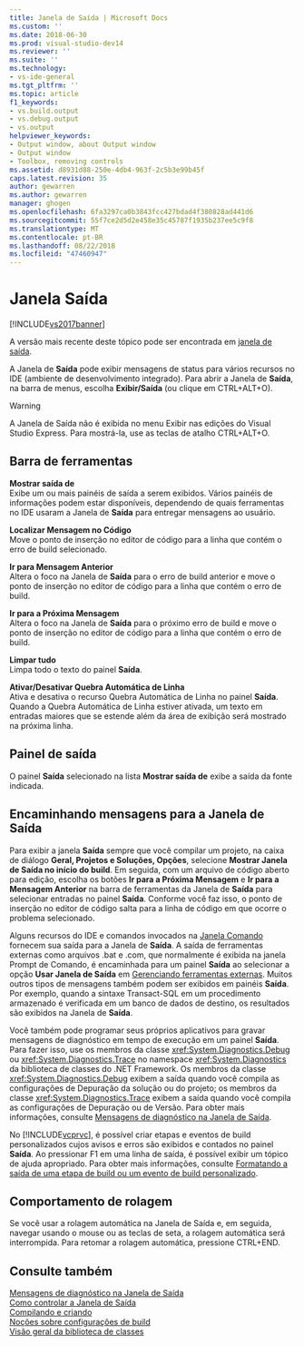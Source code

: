 ```yaml
---
title: Janela de Saída | Microsoft Docs
ms.custom: ''
ms.date: 2018-06-30
ms.prod: visual-studio-dev14
ms.reviewer: ''
ms.suite: ''
ms.technology:
- vs-ide-general
ms.tgt_pltfrm: ''
ms.topic: article
f1_keywords:
- vs.build.output
- vs.debug.output
- vs.output
helpviewer_keywords:
- Output window, about Output window
- Output window
- Toolbox, removing controls
ms.assetid: d8931d88-250e-4db4-963f-2c5b3e99b45f
caps.latest.revision: 35
author: gewarren
ms.author: gewarren
manager: ghogen
ms.openlocfilehash: 6fa3297ca0b3843fcc427bdad4f380828ad441d6
ms.sourcegitcommit: 55f7ce2d5d2e458e35c45787f1935b237ee5c9f8
ms.translationtype: MT
ms.contentlocale: pt-BR
ms.lasthandoff: 08/22/2018
ms.locfileid: "47460947"
---
```

# <a name="output-window"></a>Janela Saída
[!INCLUDE[vs2017banner](../../includes/vs2017banner.md)]

A versão mais recente deste tópico pode ser encontrada em [janela de saída](https://docs.microsoft.com/visualstudio/ide/reference/output-window).  
  
  
A Janela de **Saída** pode exibir mensagens de status para vários recursos no IDE (ambiente de desenvolvimento integrado). Para abrir a Janela de **Saída**, na barra de menus, escolha **Exibir/Saída** (ou clique em CTRL+ALT+O).  
  
> [!WARNING]
>  A Janela de Saída não é exibida no menu Exibir nas edições do Visual Studio Express. Para mostrá-la, use as teclas de atalho CTRL+ALT+O.  
  
## <a name="toolbar"></a>Barra de ferramentas  
 **Mostrar saída de**  
 Exibe um ou mais painéis de saída a serem exibidos. Vários painéis de informações podem estar disponíveis, dependendo de quais ferramentas no IDE usaram a Janela de **Saída** para entregar mensagens ao usuário.  
  
 **Localizar Mensagem no Código**  
 Move o ponto de inserção no editor de código para a linha que contém o erro de build selecionado.  
  
 **Ir para Mensagem Anterior**  
 Altera o foco na Janela de **Saída** para o erro de build anterior e move o ponto de inserção no editor de código para a linha que contém o erro de build.  
  
 **Ir para a Próxima Mensagem**  
 Altera o foco na Janela de **Saída** para o próximo erro de build e move o ponto de inserção no editor de código para a linha que contém o erro de build.  
  
 **Limpar tudo**  
 Limpa todo o texto do painel **Saída**.  
  
 **Ativar/Desativar Quebra Automática de Linha**  
 Ativa e desativa o recurso Quebra Automática de Linha no painel **Saída**. Quando a Quebra Automática de Linha estiver ativada, um texto em entradas maiores que se estende além da área de exibição será mostrado na próxima linha.  
  
## <a name="output-pane"></a>Painel de saída  
 O painel **Saída** selecionado na lista **Mostrar saída de** exibe a saída da fonte indicada.  
  
## <a name="routing-messages-to-the-output-window"></a>Encaminhando mensagens para a Janela de Saída  
 Para exibir a janela **Saída** sempre que você compilar um projeto, na caixa de diálogo **Geral, Projetos e Soluções, Opções**, selecione **Mostrar Janela de Saída no início do build**. Em seguida, com um arquivo de código aberto para edição, escolha os botões **Ir para a Próxima Mensagem** e **Ir para a Mensagem Anterior** na barra de ferramentas da Janela de **Saída** para selecionar entradas no painel **Saída**. Conforme você faz isso, o ponto de inserção no editor de código salta para a linha de código em que ocorre o problema selecionado.  
  
 Alguns recursos do IDE e comandos invocados na [Janela Comando](../../ide/reference/command-window.md) fornecem sua saída para a Janela de **Saída**. A saída de ferramentas externas como arquivos .bat e .com, que normalmente é exibida na janela Prompt de Comando, é encaminhada para um painel **Saída** ao selecionar a opção **Usar Janela de Saída** em [Gerenciando ferramentas externas](../../ide/managing-external-tools.md). Muitos outros tipos de mensagens também podem ser exibidos em painéis **Saída**. Por exemplo, quando a sintaxe Transact-SQL em um procedimento armazenado é verificada em um banco de dados de destino, os resultados são exibidos na Janela de **Saída**.  
  
 Você também pode programar seus próprios aplicativos para gravar mensagens de diagnóstico em tempo de execução em um painel **Saída**. Para fazer isso, use os membros da classe <xref:System.Diagnostics.Debug> ou <xref:System.Diagnostics.Trace> no namespace <xref:System.Diagnostics> da biblioteca de classes do .NET Framework. Os membros da classe <xref:System.Diagnostics.Debug> exibem a saída quando você compila as configurações de Depuração da solução ou do projeto; os membros da classe <xref:System.Diagnostics.Trace> exibem a saída quando você compila as configurações de Depuração ou de Versão. Para obter mais informações, consulte [Mensagens de diagnóstico na Janela de Saída](../../debugger/diagnostic-messages-in-the-output-window.md).  
  
 No [!INCLUDE[vcprvc](../../includes/vcprvc-md.md)], é possível criar etapas e eventos de build personalizados cujos avisos e erros são exibidos e contados no painel **Saída**. Ao pressionar F1 em uma linha de saída, é possível exibir um tópico de ajuda apropriado. Para obter mais informações, consulte [Formatando a saída de uma etapa de build ou um evento de build personalizado](http://msdn.microsoft.com/library/92ad3e38-24d7-4b89-90e6-5a16f5f998da).  
  
## <a name="scrolling-behavior"></a>Comportamento de rolagem  
 Se você usar a rolagem automática na Janela de Saída e, em seguida, navegar usando o mouse ou as teclas de seta, a rolagem automática será interrompida. Para retomar a rolagem automática, pressione CTRL+END.  
  
## <a name="see-also"></a>Consulte também  
 [Mensagens de diagnóstico na Janela de Saída](../../debugger/diagnostic-messages-in-the-output-window.md)   
 [Como controlar a Janela de Saída](http://msdn.microsoft.com/library/91aebd15-8854-4a7a-9f7d-57376fb4e858)   
 [Compilando e criando](../../ide/compiling-and-building-in-visual-studio.md)   
 [Noções sobre configurações de build](../../ide/understanding-build-configurations.md)   
 [Visão geral da biblioteca de classes](http://msdn.microsoft.com/library/7e4c5921-955d-4b06-8709-101873acf157)



